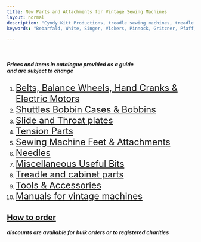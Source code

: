 ```yaml
---
title: New Parts and Attachments for Vintage Sewing Machines
layout: normal
description: "Cyndy Kitt Productions, treadle sewing machines, treadle sewing machine parts, sewing machine parts, vintage treadle sewing machines, reproduction sewing machine manuals, sewing machine manual, sewing, clothing, accessories, costume, bags, eco friendly, green machine, craft, treadle, design, eco sewing, sustainable craft"
keywords: "Bebarfald, White, Singer, Vickers, Pinnock, Gritzner, Pfaff, treadle sewing machine, vintage sewing machine, sewing machine manual, sewing"

---
```


<div class="container mb-4">
<div class="row">
<div class="col-2">&nbsp;</div><!-- end col -->
<div class="col-8">
  <h5 class="text-center my-4">Prices and items in catalogue provided as a guide<br> and are subject to change</h5>
<ol>
<li><font size="5"><a href="{{ "pricelist/p01" | relative_url }}">Belts, Balance Wheels, Hand Cranks &amp; Electric Motors</a></font></li>
<li><font size="5"><a href="{{ "pricelist/p02" | relative_url }}">Shuttles Bobbin Cases &amp; Bobbins</a></font></li>
<li><font size="5"><a href="{{ "pricelist/p03" | relative_url }}">Slide and Throat plates</a></font></li>
<li><font size="5"><a href="{{ "pricelist/p04" | relative_url }}">Tension Parts </a></font></li>
<li><font size="5"><a href="{{ "pricelist/p05" | relative_url }}">Sewing Machine Feet &amp; Attachments</a></font></li>
<li><font size="5"><a href="{{ "pricelist/p06" | relative_url }}">Needles</a></font></li>
<li><font size="5"><a href="{{ "pricelist/p07" | relative_url }}">Miscellaneous Useful Bits</a></font></li>
<li><font size="5"><a href="{{ "pricelist/p08" | relative_url }}">Treadle and cabinet parts</a></font></li>
<li><font size="5"><a href="{{ "pricelist/p09" | relative_url }}">Tools &amp; Accessories</a></font></li>
<li><font size="5"><a href="{{ "pricelist/manuals" | relative_url }}">Manuals for vintage machines</a></font></li>
</ol>
<h2 class="text-center"><a href="{{ "pricelist/orders.html" | relative_url }}">How to order</a></h2>
<h5 class="text-center">discounts are available for bulk orders or to registered charities</h5>
 </div><!-- end col -->
<div class="col-2">&nbsp;</div><!-- end col -->
</div><!-- end row -->
</div><!-- end container -->
